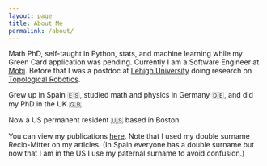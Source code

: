 ```yaml
---
layout: page
title: About Me
permalink: /about/
---
```


Math PhD, self-taught in Python, stats, and machine learning while my Green Card application was pending. Currently I am a Software Engineer at [Mobi](https://www.takemobi.com/). Before that I was a postdoc at [Lehigh University](https://www1.lehigh.edu/) doing research on [Topological Robotics](https://math.uchicago.edu/~shmuel/AAT-readings/Robotics/Farber%20robotics%20survey.pdf).

Grew up in Spain 🇪🇸, studied math and physics in Germany 🇩🇪, and did my PhD in the UK 🇬🇧.

Now a US permanent resident 🇺🇸 based in Boston.

You can view my publications [here](https://arxiv.org/search/math?searchtype=author&query=Recio-Mitter%2C+D). Note that I used my double surname Recio-Mitter on my articles. (In Spain everyone has a double surname but now that I am in the US I use my paternal surname to avoid confusion.)